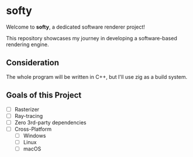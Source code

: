 # softy

Welcome to **softy**, a dedicated software renderer project!

This repository showcases my journey in developing a software-based rendering engine.

## Consideration

The whole program will be written in C++, but I'll use zig as a build system.

## Goals of this Project

- [ ] Rasterizer
- [ ] Ray-tracing
- [ ] Zero 3rd-party dependencies
- [ ] Cross-Platform
  - [ ] Windows
  - [ ] Linux
  - [ ] macOS